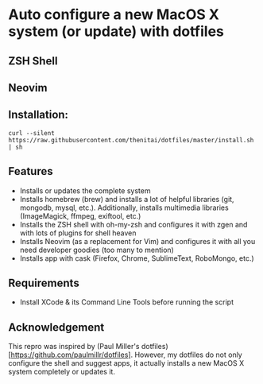 # Auto configure a new MacOS X system (or update) with dotfiles

## ZSH Shell
[](https://raw.githubusercontent.com/thenitai/dotfiles/master/images/zsh.png)

## Neovim
[](https://raw.githubusercontent.com/thenitai/dotfiles/master/images/neovim.png)


## Installation:

```
curl --silent https://raw.githubusercontent.com/thenitai/dotfiles/master/install.sh | sh
```

## Features

* Installs or updates the complete system
* Installs homebrew (brew) and installs a lot of helpful libraries (git, mongodb, mysql, etc.). Additionally, installs multimedia libraries (ImageMagick, ffmpeg, exiftool, etc.)
* Installs the ZSH shell with oh-my-zsh and configures it with zgen and with lots of plugins for shell heaven
* Installs Neovim (as a replacement for Vim) and configures it with all you need developer goodies (too many to mention)
* Installs app with cask (Firefox, Chrome, SublimeText, RoboMongo, etc.)

## Requirements

* Install XCode & its Command Line Tools before running the script


## Acknowledgement

This repro was inspired by (Paul Miller's dotfiles)[https://github.com/paulmillr/dotfiles]. However, my dotfiles do not only configure the shell and suggest apps, it actually installs a new MacOS X system completely or updates it.

